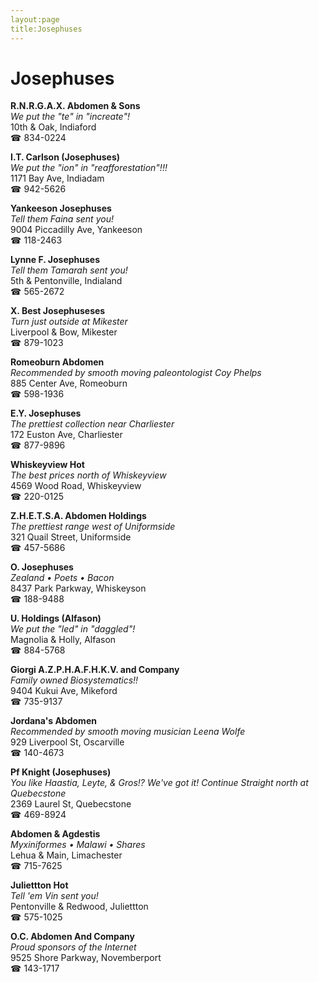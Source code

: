 ```yaml
---
layout:page
title:Josephuses
---
```

# Josephuses

**R.N.R.G.A.X. Abdomen & Sons**  
_We put the "te" in "increate"!_  
10th & Oak, Indiaford  
☎ 834-0224



**I.T. Carlson (Josephuses)**  
_We put the "ion" in "reafforestation"!!!_  
1171 Bay Ave, Indiadam  
☎ 942-5626



**Yankeeson Josephuses**  
_Tell them Faina sent you!_  
9004 Piccadilly Ave, Yankeeson  
☎ 118-2463



**Lynne F. Josephuses**  
_Tell them Tamarah sent you!_  
5th & Pentonville, Indialand  
☎ 565-2672



**X. Best Josephuseses**  
_Turn just outside at Mikester_  
Liverpool & Bow, Mikester  
☎ 879-1023



**Romeoburn Abdomen**  
_Recommended by smooth moving paleontologist Coy Phelps_  
885 Center Ave, Romeoburn  
☎ 598-1936



**E.Y. Josephuses**  
_The prettiest collection near Charliester_  
172 Euston Ave, Charliester  
☎ 877-9896



**Whiskeyview Hot**  
_The best prices north of Whiskeyview_  
4569 Wood Road, Whiskeyview  
☎ 220-0125



**Z.H.E.T.S.A. Abdomen Holdings**  
_The prettiest range west of Uniformside_  
321 Quail Street, Uniformside  
☎ 457-5686



**O. Josephuses**  
_Zealand • Poets • Bacon_  
8437 Park Parkway, Whiskeyson  
☎ 188-9488



**U. Holdings (Alfason)**  
_We put the "led" in "daggled"!_  
Magnolia & Holly, Alfason  
☎ 884-5768



**Giorgi A.Z.P.H.A.F.H.K.V. and Company**  
_Family owned Biosystematics!!_  
9404 Kukui Ave, Mikeford  
☎ 735-9137



**Jordana's Abdomen**  
_Recommended by smooth moving musician Leena Wolfe_  
929 Liverpool St, Oscarville  
☎ 140-4673



**Pf Knight (Josephuses)**  
_You like Haastia, Leyte, & Gros!? We've got it! 
Continue Straight north at Quebecstone_  
2369 Laurel St, Quebecstone  
☎ 469-8924



**Abdomen & Agdestis**  
_Myxiniformes • Malawi • Shares_  
Lehua & Main, Limachester  
☎ 715-7625



**Juliettton Hot**  
_Tell 'em Vin sent you!_  
Pentonville & Redwood, Juliettton  
☎ 575-1025



**O.C. Abdomen And Company**  
_Proud sponsors of the Internet_  
9525 Shore Parkway, Novemberport  
☎ 143-1717




